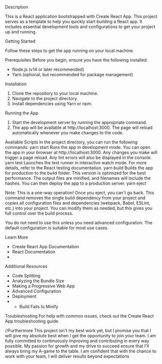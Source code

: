 Description

This is a React application bootstrapped with Create React App. This project serves as a template to
help you quickly start building a React app. It includes essential development tools and
configurations to get your project up and running.

Getting Started

Follow these steps to get the app running on your local machine.

Prerequisites
Before you begin, ensure you have the following installed:
- Node.js (v14 or later recommended)
- Yarn (optional, but recommended for package management)

Installation
1. Clone the repository to your local machine.
2. Navigate to the project directory.
3. Install dependencies using Yarn or npm.
   
Running the App
1. Start the development server by running the appropriate command.
2. The app will be available at http://localhost:3000. The page will reload automatically whenever
you make changes to the code.

Available Scripts
In the project directory, you can run the following commands:
yarn start
Runs the app in development mode. You can open the app in your browser at http://localhost:3000.
Any changes you make will trigger a page reload. Any lint errors will also be displayed in the
console.
yarn test
Launches the test runner in interactive watch mode. For more details, refer to the React testing
documentation.
yarn build
Builds the app for production to the build folder. This version is optimized for the best performance.
The output files are minified, and filenames will include the hashes. You can then deploy the app to
a production server.
yarn eject


Note: This is a one-way operation! Once you eject, you can't go back. This command removes the
single build dependency from your project and copies all configuration files and dependencies
(webpack, Babel, ESLint, etc.) into your project. You can modify them as needed, but this gives you
full control over the build process.

You do not need to use this unless you need advanced configuration. The default configuration is
suitable for most use cases.

Learn More
- Create React App Documentation
- React Documentation
- 
Additional Resources
- Code Splitting
- Analyzing the Bundle Size
- Making a Progressive Web App
- Advanced Configuration
- Deployment
- - Build Fails to Minify
  
Troubleshooting
For help with common issues, check out the Create React App troubleshooting guide.


//Furthermore
This project isn't my best work yet, but I promise you that I will give my absolute best when I get the opportunity to join your team. I am fully committed to continuously improving and contributing in every way possible. My passion for growth and my drive to succeed ensure that I'll always bring my A-game to the table. I am confident that with the chance to work with your team, I will deliver results beyond expectations
